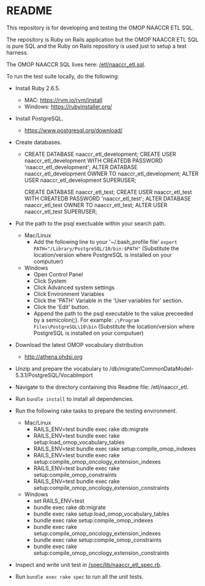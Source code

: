 # README

This repository is for developing and testing the OMOP NAACCR ETL SQL.

The repository is Ruby on Rails application but the OMOP NAACCR ETL SQL is pure SQL and the Ruby on Rails repository is used just to setup a test harness.

The OMOP NAACCR SQL lives here: [/etl/naaccr_etl.sql](../naaccr_etl_sqlserver.sql).

To run the test suite locally, do the following:

* Install Ruby 2.6.5.
  * MAC: https://rvm.io/rvm/install
  * Windows: https://rubyinstaller.org/

* Install PostgreSQL.
  * https://www.postgresql.org/download/

* Create databases.
  * CREATE DATABASE naaccr_etl_development;
    CREATE USER naaccr_etl_development WITH CREATEDB PASSWORD 'naaccr_etl_development';
    ALTER DATABASE naaccr_etl_development OWNER TO naaccr_etl_development;
    ALTER USER naaccr_etl_development SUPERUSER;

    CREATE DATABASE naaccr_etl_test;
    CREATE USER naaccr_etl_test WITH CREATEDB PASSWORD 'naaccr_etl_test';
    ALTER DATABASE naaccr_etl_test OWNER TO naaccr_etl_test;
    ALTER USER naaccr_etl_test SUPERUSER;

* Put the path to the psql exectuable within your search path.
  * Mac/Linux
    * Add the following line to your '~/.bash_profile file' `export PATH="/Library/PostgreSQL/10/bin:$PATH"` (Substitute the location/version where PostgreSQL is installed on your computuer)
  * Windows
    * Open Control Panel
    * Click System
    * Click Advanced system settings
    * Click Environment Variables
    * Click the 'PATH' Variable in the 'User variables for' section.
    * Click the 'Edit' button.
    * Append the path to the psql executable to the value preceeded by a semicolon(;).  For example: `;\Program Files\PostgreSQL\10\bin` (Substitute the location/version where PostgreSQL is installed on your computuer)

* Download the latest OMOP vocabulary distribution
  * http://athena.ohdsi.org

* Unzip and prepare the vocabulary to /db/migrate/CommonDataModel-5.3.1/PostgreSQL/VocabImport

* Navigate to the directory containing this Readme file: /etl/naaccr_etl.

* Run `bundle install` to install all dependencies.

* Run the following rake tasks to prepare the testing environment.
  * Mac/Linux
    * RAILS_ENV=test bundle exec rake db:migrate
    * RAILS_ENV=test bundle exec rake setup:load_omop_vocabulary_tables
    * RAILS_ENV=test bundle exec rake setup:compile_omop_indexes
    * RAILS_ENV=test bundle exec rake setup:compile_omop_oncology_extension_indexes
    * RAILS_ENV=test bundle exec rake setup:compile_omop_constraints
    * RAILS_ENV=test bundle exec rake setup:compile_omop_oncology_extension_constraints
  * Windows
    * set RAILS_ENV=test
    * bundle exec rake db:migrate
    * bundle exec rake setup:load_omop_vocabulary_tables
    * bundle exec rake setup:compile_omop_indexes
    * bundle exec rake setup:compile_omop_oncology_extension_indexes
    * bundle exec rake setup:compile_omop_constraints
    * bundle exec rake setup:compile_omop_oncology_extension_constraints

* Inspect and write unit test in [/spec/lib/naaccr_etl_spec.rb](spec/lib/naaccr_etl_spec.rb).

* Run `bundle exec rake spec` to run all the unit tests.